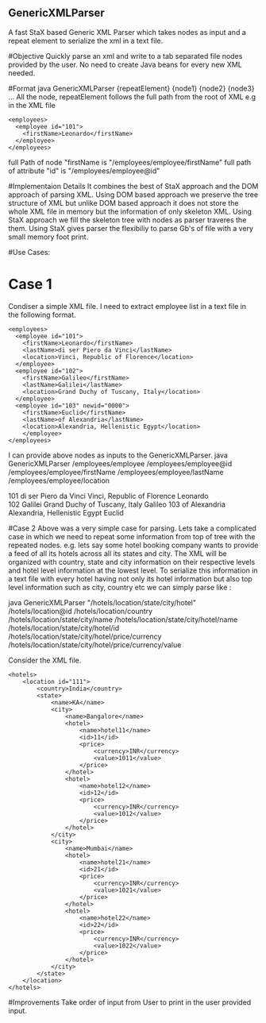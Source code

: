 ## GenericXMLParser
A fast StaX based Generic XML Parser which takes nodes as input and a repeat element to serialize the xml in a text file.

#Objective
Quickly parse an xml and write to a tab separated file nodes provided by the user. No need to create Java beans for every new XML needed.

#Format
java GenericXMLParser {repeatElement} {node1} {node2} {node3} ...
All the node, repeatElement follows the full path from the root of XML e.g in the XML file
```
<employees>
  <employee id="101">
    <firstName>Leonardo</firstName>
  </employee>
</employees>
```
full Path of node "firstName is "/employees/employee/firstName"
full path of attribute "id" is "/employees/employee@id"

#Implementaion Details
It combines the best of StaX approach and the DOM approach of parsing XML. Using DOM based approach we preserve the tree structure of XML but unlike DOM based approach it does not store the whole XML file in memory but the information of only skeleton XML. Using StaX approach we fill the skeleton tree with nodes as parser traveres the them. Using StaX gives parser the flexibiliy to parse Gb's of file with a very small memory foot print.

#Use Cases:

# Case 1
Condiser a simple XML file. I need to extract employee list in a text file in the following format.
```
<employees>
  <employee id="101">
    <firstName>Leonardo</firstName>
    <lastName>di ser Piero da Vinci</lastName>
    <location>Vinci, Republic of Florence</location>
  </employee>
  <employee id="102">
    <firstName>Galileo</firstName>
    <lastName>Galilei</lastName>
    <location>Grand Duchy of Tuscany, Italy</location>
  </employee>
  <employee id="103" newid="0000">
    <firstName>Euclid</firstName>
    <lastName>of Alexandria</lastName>
    <location>Alexandria, Hellenistic Egypt</location>
    </employee>
</employees>
```

I can provide above nodes as inputs to the GenericXMLParser. 
java GenericXMLParser /employees/employee /employees/employee@id /employees/employee/firstName /employees/employee/lastName /employees/employee/location

101	di ser Piero da Vinci	Vinci, Republic of Florence	Leonardo	
102	Galilei	Grand Duchy of Tuscany, Italy	Galileo	
103	of Alexandria	Alexandria, Hellenistic Egypt	Euclid

#Case 2
Above was a very simple case for parsing. Lets take a complicated case in which we need to repeat some information from top of tree with the repeated nodes. e.g. lets say some hotel booking company wants to provide a feed of all its hotels across all its states and city. The XML will be organized with country, state and city information on their respective levels and hotel level information at the lowest level. To serialize this information in a text file with every hotel having not only its hotel information but also top level information such as city, country etc we can simply parse like :

java GenericXMLParser "/hotels/location/state/city/hotel" /hotels/location@id /hotels/location/country /hotels/location/state/city/name /hotels/location/state/city/hotel/name /hotels/location/state/city/hotel/id /hotels/location/state/city/hotel/price/currency /hotels/location/state/city/hotel/price/currency/value

Consider the XML file.
```
<hotels>
	<location id="111">
		<country>India</country>
		<state>
			<name>KA</name>
			<city>
				<name>Bangalore</name>
				<hotel>
					<name>hotel11</name>
					<id>11</id>
					<price>
						<currency>INR</currency>
						<value>1011</value>
					</price>
				</hotel>
				<hotel>
					<name>hotel12</name>
					<id>12</id>
					<price>
						<currency>INR</currency>
						<value>1012</value>
					</price>
				</hotel>
			</city>
			<city>
				<name>Mumbai</name>
				<hotel>
					<name>hotel21</name>
					<id>21</id>
					<price>
						<currency>INR</currency>
						<value>1021</value>
					</price>
				</hotel>
				<hotel>
					<name>hotel22</name>
					<id>22</id>
					<price>
						<currency>INR</currency>
						<value>1022</value>
					</price>
				</hotel>
			</city>
		</state>
	</location>
</hotels>
```

#Improvements
Take order of input from User to print in the user provided input.
